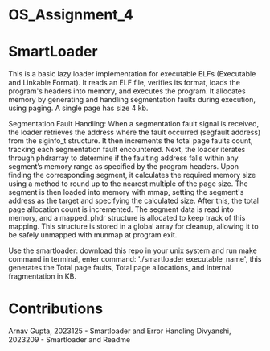 # OS_Assignment_4
# SmartLoader
This is a basic lazy loader implementation for executable ELFs (Executable and Linkable Format). It reads an ELF file, verifies its format, loads the program's headers into memory, and executes the program. It allocates memory by generating and handling segmentation faults during execution, using paging. A single page has size 4 kb.

Segmentation Fault Handling:
When a segmentation fault signal is received, the loader retrieves the address where the fault occurred (segfault address) from the siginfo_t structure. It then increments the total page faults count, tracking each segmentation fault encountered. Next, the loader iterates through phdrarray to determine if the faulting address falls within any segment’s memory range as specified by the program headers. Upon finding the corresponding segment, it calculates the required memory size using a method to round up to the nearest multiple of the page size. The segment is then loaded into memory with mmap, setting the segment's address as the target and specifying the calculated size. After this, the total page allocation count is incremented. The segment data is read into memory, and a mapped_phdr structure is allocated to keep track of this mapping. This structure is stored in a global array for cleanup, allowing it to be safely unmapped with munmap at program exit.

Use the smartloader: download this repo in your unix system and run make command in terminal, enter command: './smartloader executable_name', this generates the  Total page faults, Total page allocations, and Internal fragmentation in KB.

# Contributions
Arnav Gupta, 2023125 - Smartloader and Error Handling
Divyanshi, 2023209 - Smartloader and Readme
